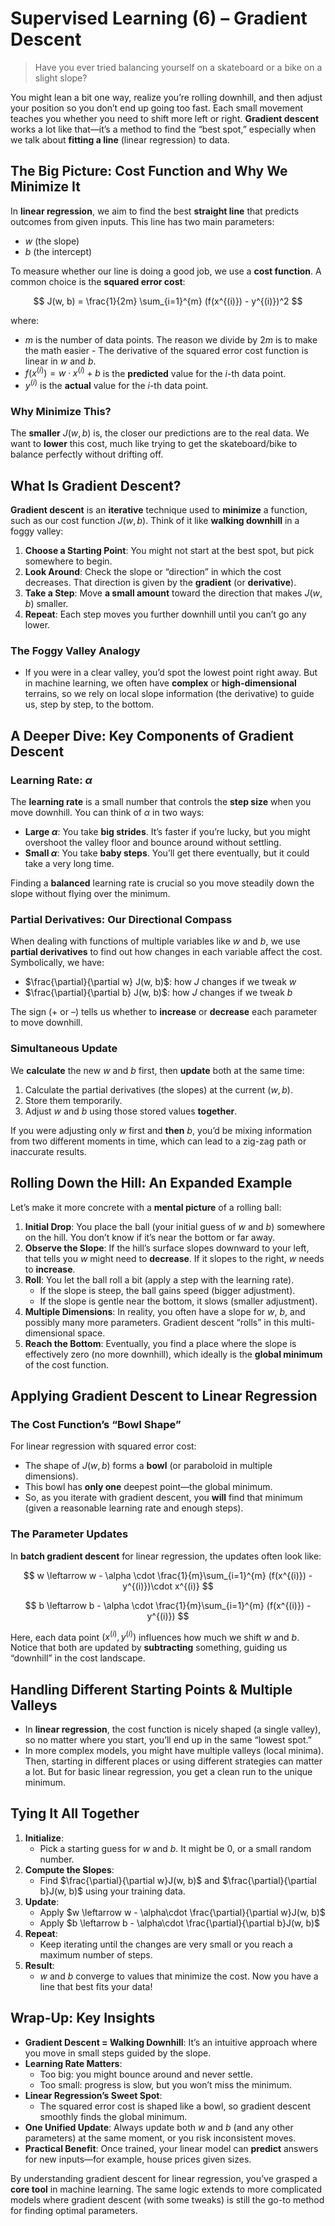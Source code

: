 # **Supervised Learning (6) – Gradient Descent**

> Have you ever tried balancing yourself on a skateboard or a bike on a slight slope? 

You might lean a bit one way, realize you’re rolling downhill, and then adjust your position so you don’t end up going too fast. Each small movement teaches you whether you need to shift more left or right. **Gradient descent** works a lot like that—it’s a method to find the “best spot,” especially when we talk about **fitting a line** (linear regression) to data.

## The Big Picture: Cost Function and Why We Minimize It

In **linear regression**, we aim to find the best **straight line** that predicts outcomes from given inputs. This line has two main parameters:

- $w$ (the slope)
- $b$ (the intercept)

To measure whether our line is doing a good job, we use a **cost function**. A common choice is the **squared error cost**:  

$$
J(w, b) = \frac{1}{2m} \sum_{i=1}^{m} (f(x^{(i)}) - y^{(i)})^2
$$

where:

- $m$ is the number of data points. The reason we divide by $2m$ is to make the math easier - The derivative of the squared error cost function is linear in $w$ and $b$.
- $f(x^{(i)}) = w \cdot x^{(i)} + b$ is the **predicted** value for the $i$-th data point.
- $y^{(i)}$ is the **actual** value for the $i$-th data point.

### Why Minimize This?

The **smaller** $J(w, b)$ is, the closer our predictions are to the real data. We want to **lower** this cost, much like trying to get the skateboard/bike to balance perfectly without drifting off.

## What Is Gradient Descent?

**Gradient descent** is an **iterative** technique used to **minimize** a function, such as our cost function $J(w, b)$. Think of it like **walking downhill** in a foggy valley:

1. **Choose a Starting Point**: You might not start at the best spot, but pick somewhere to begin.
2. **Look Around**: Check the slope or “direction” in which the cost decreases. That direction is given by the **gradient** (or **derivative**).
3. **Take a Step**: Move **a small amount** toward the direction that makes $J(w, b)$ smaller.
4. **Repeat**: Each step moves you further downhill until you can’t go any lower.

### The Foggy Valley Analogy

- If you were in a clear valley, you’d spot the lowest point right away. But in machine learning, we often have **complex** or **high-dimensional** terrains, so we rely on local slope information (the derivative) to guide us, step by step, to the bottom.

## A Deeper Dive: Key Components of Gradient Descent

### Learning Rate: $\alpha$

The **learning rate** is a small number that controls the **step size** when you move downhill. You can think of $\alpha$ in two ways:

- **Large $\alpha$**: You take **big strides**. It’s faster if you’re lucky, but you might overshoot the valley floor and bounce around without settling.
- **Small $\alpha$**: You take **baby steps**. You’ll get there eventually, but it could take a very long time.

Finding a **balanced** learning rate is crucial so you move steadily down the slope without flying over the minimum.

### Partial Derivatives: Our Directional Compass

When dealing with functions of multiple variables like $w$ and $b$, we use **partial derivatives** to find out how changes in each variable affect the cost. Symbolically, we have:

- $\frac{\partial}{\partial w} J(w, b)$: how $J$ changes if we tweak $w$
- $\frac{\partial}{\partial b} J(w, b)$: how $J$ changes if we tweak $b$

The sign (+ or –) tells us whether to **increase** or **decrease** each parameter to move downhill.

### Simultaneous Update

We **calculate** the new $w$ and $b$ first, then **update** both at the same time:

1. Calculate the partial derivatives (the slopes) at the current $(w, b)$.
2. Store them temporarily.
3. Adjust $w$ and $b$ using those stored values **together**.

If you were adjusting only $w$ first and **then** $b$, you’d be mixing information from two different moments in time, which can lead to a zig-zag path or inaccurate results.

## Rolling Down the Hill: An Expanded Example

Let’s make it more concrete with a **mental picture** of a rolling ball:

1. **Initial Drop**: You place the ball (your initial guess of $w$ and $b$) somewhere on the hill. You don’t know if it’s near the bottom or far away.
2. **Observe the Slope**: If the hill’s surface slopes downward to your left, that tells you $w$ might need to **decrease**. If it slopes to the right, $w$ needs to **increase**.
3. **Roll**: You let the ball roll a bit (apply a step with the learning rate).  
   - If the slope is steep, the ball gains speed (bigger adjustment).  
   - If the slope is gentle near the bottom, it slows (smaller adjustment).
4. **Multiple Dimensions**: In reality, you often have a slope for $w$, $b$, and possibly many more parameters. Gradient descent “rolls” in this multi-dimensional space.
5. **Reach the Bottom**: Eventually, you find a place where the slope is effectively zero (no more downhill), which ideally is the **global minimum** of the cost function.

## Applying Gradient Descent to Linear Regression

### The Cost Function’s “Bowl Shape”

For linear regression with squared error cost:
- The shape of $J(w, b)$ forms a **bowl** (or paraboloid in multiple dimensions).
- This bowl has **only one** deepest point—the global minimum.
- So, as you iterate with gradient descent, you **will** find that minimum (given a reasonable learning rate and enough steps).

### The Parameter Updates

In **batch gradient descent** for linear regression, the updates often look like:  

$$
w \leftarrow w - \alpha \cdot \frac{1}{m}\sum_{i=1}^{m} (f(x^{(i)}) - y^{(i)})\cdot x^{(i)}
$$  

$$
b \leftarrow b - \alpha \cdot \frac{1}{m}\sum_{i=1}^{m} (f(x^{(i)}) - y^{(i)})
$$

Here, each data point $(x^{(i)}, y^{(i)})$ influences how much we shift $w$ and $b$. Notice that both are updated by **subtracting** something, guiding us “downhill” in the cost landscape.

## Handling Different Starting Points & Multiple Valleys

- In **linear regression**, the cost function is nicely shaped (a single valley), so no matter where you start, you’ll end up in the same “lowest spot.”
- In more complex models, you might have multiple valleys (local minima). Then, starting in different places or using different strategies can matter a lot. But for basic linear regression, you get a clean run to the unique minimum.

## Tying It All Together

1. **Initialize**:
   - Pick a starting guess for $w$ and $b$. It might be 0, or a small random number.
2. **Compute the Slopes**:
   - Find $\frac{\partial}{\partial w}J(w, b)$ and $\frac{\partial}{\partial b}J(w, b)$ using your training data.
3. **Update**:
   - Apply $w \leftarrow w - \alpha\cdot \frac{\partial}{\partial w}J(w, b)$
   - Apply $b \leftarrow b - \alpha\cdot \frac{\partial}{\partial b}J(w, b)$
4. **Repeat**:
   - Keep iterating until the changes are very small or you reach a maximum number of steps.
5. **Result**:
   - $w$ and $b$ converge to values that minimize the cost. Now you have a line that best fits your data!

## Wrap-Up: Key Insights

- **Gradient Descent = Walking Downhill**: It’s an intuitive approach where you move in small steps guided by the slope.
- **Learning Rate Matters**: 
  - Too big: you might bounce around and never settle.
  - Too small: progress is slow, but you won’t miss the minimum.
- **Linear Regression’s Sweet Spot**: 
  - The squared error cost is shaped like a bowl, so gradient descent smoothly finds the global minimum.
- **One Unified Update**: Always update both $w$ and $b$ (and any other parameters) at the same moment, or you risk inconsistent moves.
- **Practical Benefit**: Once trained, your linear model can **predict** answers for new inputs—for example, house prices given sizes.

By understanding gradient descent for linear regression, you’ve grasped a **core tool** in machine learning. The same logic extends to more complicated models where gradient descent (with some tweaks) is still the go-to method for finding optimal parameters.